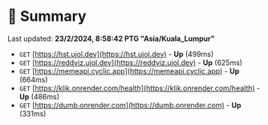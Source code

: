 # 📖 Summary
Last updated: **23/2/2024, 8:58:42 PTG "Asia/Kuala_Lumpur"**

- `GET` [https://hst.ujol.dev](https://hst.ujol.dev) - **Up** (499ms)
- `GET` [https://reddviz.ujol.dev](https://reddviz.ujol.dev) - **Up** (625ms)
- `GET` [https://memeapi.cyclic.app](https://memeapi.cyclic.app) - **Up** (664ms)
- `GET` [https://klik.onrender.com/health](https://klik.onrender.com/health) - **Up** (486ms)
- `GET` [https://dumb.onrender.com](https://dumb.onrender.com) - **Up** (331ms)
